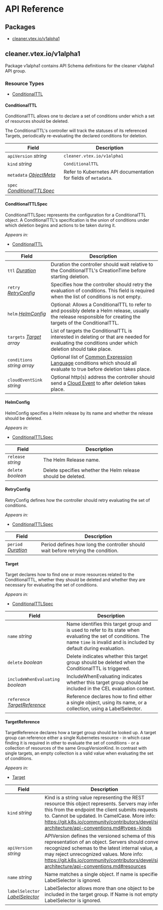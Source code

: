 # API Reference

## Packages
- [cleaner.vtex.io/v1alpha1](#cleanervtexiov1alpha1)


## cleaner.vtex.io/v1alpha1

Package v1alpha1 contains API Schema definitions for the cleaner v1alpha1 API group.

### Resource Types
- [ConditionalTTL](#conditionalttl)



#### ConditionalTTL



ConditionalTTL allows one to declare a set of conditions under which a set of
resources should be deleted.

The ConditionalTTL's controller will track the statuses of its referenced Targets,
periodically re-evaluating the declared conditions for deletion.



| Field | Description |
| --- | --- |
| `apiVersion` _string_ | `cleaner.vtex.io/v1alpha1`
| `kind` _string_ | `ConditionalTTL`
| `metadata` _[ObjectMeta](https://kubernetes.io/docs/reference/generated/kubernetes-api/v1.24/#objectmeta-v1-meta)_ | Refer to Kubernetes API documentation for fields of `metadata`. |
| `spec` _[ConditionalTTLSpec](#conditionalttlspec)_ |  |


#### ConditionalTTLSpec



ConditionalTTLSpec represents the configuration for a ConditionalTTL object.
A ConditionalTTL's specification is the union of conditions under which
deletion begins and actions to be taken during it.

_Appears in:_
- [ConditionalTTL](#conditionalttl)

| Field | Description |
| --- | --- |
| `ttl` _[Duration](https://kubernetes.io/docs/reference/generated/kubernetes-api/v1.24/#duration-v1-meta)_ | Duration the controller should wait relative to the ConditionalTTL's CreationTime before starting deletion. |
| `retry` _[RetryConfig](#retryconfig)_ | Specifies how the controller should retry the evaluation of conditions. This field is required when the list of conditions is not empty. |
| `helm` _[HelmConfig](#helmconfig)_ | Optional: Allows a ConditionalTTL to refer to and possibly delete a Helm release, usually the release responsible for creating the targets of the ConditionalTTL. |
| `targets` _[Target](#target) array_ | List of targets the ConditionalTTL is interested in deleting or that are needed for evaluating the conditions under which deletion should take place. |
| `conditions` _string array_ | Optional list of [Common Expression Language](https://github.com/google/cel-spec) conditions which should all evaluate to true before deletion takes place. |
| `cloudEventSink` _string_ | Optional http(s) address the controller should send a [Cloud Event](https://github.com/cloudevents/spec/blob/main/cloudevents/spec.md) to after deletion takes place. |




#### HelmConfig



HelmConfig specifies a Helm release by its name and whether
the release should be deleted.

_Appears in:_
- [ConditionalTTLSpec](#conditionalttlspec)

| Field | Description |
| --- | --- |
| `release` _string_ | The Helm Release name. |
| `delete` _boolean_ | Delete specifies whether the Helm release should be deleted. |


#### RetryConfig



RetryConfig defines how the controller should retry evaluating the
set of conditions.

_Appears in:_
- [ConditionalTTLSpec](#conditionalttlspec)

| Field | Description |
| --- | --- |
| `period` _[Duration](https://kubernetes.io/docs/reference/generated/kubernetes-api/v1.24/#duration-v1-meta)_ | Period defines how long the controller should wait before retrying the condition. |


#### Target



Target declares how to find one or more resources related to the ConditionalTTL,
whether they should be deleted and whether they are necessary for evaluating the
set of conditions.

_Appears in:_
- [ConditionalTTLSpec](#conditionalttlspec)

| Field | Description |
| --- | --- |
| `name` _string_ | Name identifies this target group and is used to refer to its state when evaluating the set of conditions. The name `time` is invalid and is included by default during evaluation. |
| `delete` _boolean_ | Delete indicates whether this target group should be deleted when the ConditionalTTL is triggered. |
| `includeWhenEvaluating` _boolean_ | IncludeWhenEvaluating indicates whether this target group should be included in the CEL evaluation context. |
| `reference` _[TargetReference](#targetreference)_ | Reference declares how to find either a single object, using its name, or a collection, using a LabelSelector. |


#### TargetReference



TargetReference declares how a target group should be looked up.
A target group can reference either a single Kubernetes resource - in which case
finding it is required in other to evaluate the set of conditions - or
a collection of resources of the same GroupVersionKind. In contrast
with single targets, an empty collection is a valid value when evaluating
the set of conditions.

_Appears in:_
- [Target](#target)

| Field | Description |
| --- | --- |
| `kind` _string_ | Kind is a string value representing the REST resource this object represents. Servers may infer this from the endpoint the client submits requests to. Cannot be updated. In CamelCase. More info: https://git.k8s.io/community/contributors/devel/sig-architecture/api-conventions.md#types-kinds |
| `apiVersion` _string_ | APIVersion defines the versioned schema of this representation of an object. Servers should convert recognized schemas to the latest internal value, and may reject unrecognized values. More info: https://git.k8s.io/community/contributors/devel/sig-architecture/api-conventions.md#resources |
| `name` _string_ | Name matches a single object. If name is specified, LabelSelector is ignored. |
| `labelSelector` _[LabelSelector](https://kubernetes.io/docs/reference/generated/kubernetes-api/v1.24/#labelselector-v1-meta)_ | LabelSelector allows more than one object to be included in the target group. If Name is not empty, LabelSelector is ignored. |


